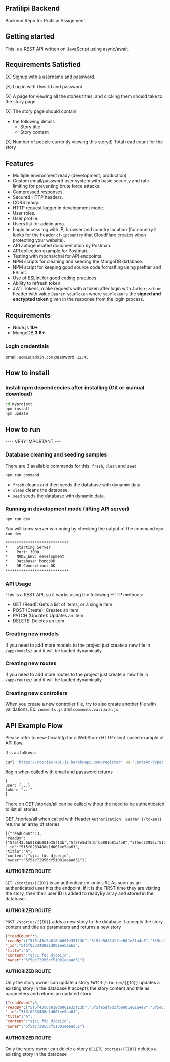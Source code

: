 ## Pratilipi Backend

Backend Repo for Pratilipi Assignment

## Getting started

This is a REST API written on JavaScript using async/await.

## Requirements Satisfied

[X] Signup with a username and password.

[X] Log in with User Id and password.

[X] A page for viewing all the stories titles, and clicking them should take to the story page.

[X] The story page should contain

-   the following details
    -   Story title
    -   Story content

[X] Number of people currently viewing this storyd) Total read count for the story

## Features

-   Multiple environment ready (development, production)
-   Custom email/password user system with basic security and rate limiting for preventing brute force attacks.
-   Compressed responses.
-   Secured HTTP headers.
-   CORS ready.
-   HTTP request logger in development mode.
-   User roles.
-   User profile.
-   Users list for admin area.
-   Login access log with IP, browser and country location (for country it looks for the header `cf-ipcountry` that CloudFlare creates when protecting your website).
-   API autogenerated documentation by Postman.
-   API collection example for Postman.
-   Testing with mocha/chai for API endpoints.
-   NPM scripts for cleaning and seeding the MongoDB database.
-   NPM script for keeping good source code formatting using prettier and ESLint.
-   Use of ESLint for good coding practices.
-   Ability to refresh token
-   JWT Tokens, make requests with a token after login with `Authorization` header with value `Bearer yourToken` where `yourToken` is the **signed and encrypted token** given in the response from the login process.

## Requirements

-   Node.js **10+**
-   MongoDB **3.6+**

### Login credentials

email: `admin@admin.com`
password: `12345`

## How to install

### Install npm dependencies after installing (Git or manual download)

```bash
cd myproject
npm install
npm update
```

## How to run

\---- VERY IMPORTANT ---

### Database cleaning and seeding samples

There are 3 available commands for this: `fresh`, `clean` and `seed`.

```bash
npm run command
```

-   `fresh` cleans and then seeds the database with dynamic data.
-   `clean` cleans the database.
-   `seed` seeds the database with dynamic data.

### Running in development mode (lifting API server)

```bash
npm run dev
```

You will know server is running by checking the output of the command `npm run dev`

```bash
****************************
*    Starting Server
*    Port: 3000
*    NODE_ENV: development
*    Database: MongoDB
*    DB Connection: OK
****************************
```

### API Usage

This is a REST API, so it works using the following HTTP methods:

-   GET (Read): Gets a list of items, or a single item
-   POST (Create): Creates an item
-   PATCH (Update): Updates an item
-   DELETE: Deletes an item

### Creating new models

If you need to add more models to the project just create a new file in `/app/models/` and it will be loaded dynamically.

### Creating new routes

If you need to add more routes to the project just create a new file in `/app/routes/` and it will be loaded dynamically.

### Creating new controllers

When you create a new controller file, try to also create another file with validations. Ex. `comments.js` and `comments.validate.js`.

## API Example Flow

Please refer to new-flow.http for a WebStorm HTTP client based example of API flow.

It is as follows:

```bash
curl 'https://stories-api-js.herokuapp.com/register' -H 'Content-Type: application/x-www-form-urlencoded' -H 'Origin: https://stories-api-js.herokuapp.com' --data-raw 'name=My Name&email=my{{$randomInt}}@email.com&password=12345'
```

/login when called with email and password returns

```json5
{
user: {...}
token: "..."
}
```

There on GET /stories/all can be called without the need to be authenticated to list all stories

GET /stories/all when called with Header
 `Authorization: Bearer {{token}}`
 returns an array of stories

```json5
[{"readCount":3,
"readBy":["5f5f43c6b018db001e35f13b","5f5fe5df8d1fbe001e81a4e8","5f5ec72956cf51001eeaad31"],
"_id":"5f5f0233488e1d001ee5aa63",
"title":"A",
"content":"sjci fdc djceijd",
"owner":"5f5ec72956cf51001eeaad31"}]
```

#### AUTHORIZED ROUTE

`GET /stories/{{ID}}` is an authenticated-only URL
As soon as an authenticated user hits the endpoint,
if it is the FIRST time they are visiting the story, then their user ID is added to readyBy array and stored in the database.

#### AUTHORIZED ROUTE

`POST /stories/{{ID}}` adds a new story to the database
It accepts the story content and title as parameters and returns a new story

```json
{"readCount":3,
"readBy":["5f5f43c6b018db001e35f13b","5f5fe5df8d1fbe001e81a4e8","5f5ec72956cf51001eeaad31"],
"_id":"5f5f0233488e1d001ee5aa63",
"title":"A",
"content":"sjci fdc djceijd",
"owner":"5f5ec72956cf51001eeaad31"}
```

#### AUTHORIZED ROUTE

Only the story owner can update a story
`PATCH /stories/{{ID}}` updates a existing story in the database
It accepts the story content and title as parameters and returns an updated story

```json
{"readCount":3,
"readBy":["5f5f43c6b018db001e35f13b","5f5fe5df8d1fbe001e81a4e8","5f5ec72956cf51001eeaad31"],
"_id":"5f5f0233488e1d001ee5aa63",
"title":"A",
"content":"sjci fdc djceijd",
"owner":"5f5ec72956cf51001eeaad31"}
```

#### AUTHORIZED ROUTE

Only the story owner can delete a story
`DELETE stories/{{ID}}` deletes a existing story in the database
